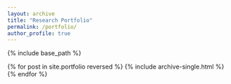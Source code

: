 ```yaml
---
layout: archive
title: "Research Portfolio"
permalink: /portfolio/
author_profile: true
---
```


{% include base_path %}

{% for post in site.portfolio reversed %}
  {% include archive-single.html %}
{% endfor %}

